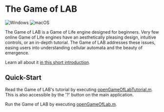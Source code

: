 # The Game of LAB

![Windows](https://img.shields.io/badge/Windows-0078D6?style=for-the-badge&logo=windows&logoColor=white) ![macOS](https://img.shields.io/badge/mac%20os-000000?style=for-the-badge&logo=macos&logoColor=F0F0F0)

The Game of LAB is a Game of Life engine designed for beginners. Very few online Game of Life engines have an aesthetically pleasing design, intuitive controls, or an in-depth tutorial. The Game of LAB addresses these issues, easing users into understanding cellular automata and the beauty of emergence.

Learn all about it [in this short introduction](https://drive.google.com/file/d/1zxdzNaRUwNw4m7FeVq7C-syXLKtQYUmJ/view?usp=sharing).

## Quick-Start

Read the Game of LAB's tutorial by executing [openGameOfLabTutorial.m](openGameOfLabTutorial.m). This is also accessible by the '?' button on the main application.

Run the Game of LAB by executing [openGameOfLab.m](openGameOfLab.m).
